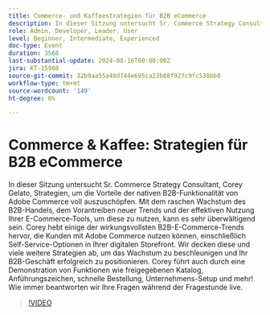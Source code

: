 ```yaml
---
title: Commerce- und Kaffeestrategien für B2B eCommerce
description: In dieser Sitzung untersucht Sr. Commerce Strategy Consultant, Corey Gelato, Strategien, um die Vorteile der nativen B2B-Funktionalität von Adobe Commerce voll auszuschöpfen.
role: Admin, Developer, Leader, User
level: Beginner, Intermediate, Experienced
doc-type: Event
duration: 3568
last-substantial-update: 2024-08-16T00:00:00Z
jira: KT-15908
source-git-commit: 32b9aa55a48d744e695ca23b88f927c9fc538bb0
workflow-type: tm+mt
source-wordcount: '149'
ht-degree: 0%

---
```



# Commerce &amp; Kaffee: Strategien für B2B eCommerce

In dieser Sitzung untersucht Sr. Commerce Strategy Consultant, Corey Gelato, Strategien, um die Vorteile der nativen B2B-Funktionalität von Adobe Commerce voll auszuschöpfen. Mit dem raschen Wachstum des B2B-Handels, dem Vorantreiben neuer Trends und der effektiven Nutzung Ihrer E-Commerce-Tools, um diese zu nutzen, kann es sehr überwältigend sein. Corey hebt einige der wirkungsvollsten B2B-E-Commerce-Trends hervor, die Kunden mit Adobe Commerce nutzen können, einschließlich Self-Service-Optionen in Ihrer digitalen Storefront. Wir decken diese und viele weitere Strategien ab, um das Wachstum zu beschleunigen und Ihr B2B-Geschäft erfolgreich zu positionieren. Corey führt auch durch eine Demonstration von Funktionen wie freigegebenen Katalog, Anführungszeichen, schnelle Bestellung, Unternehmens-Setup und mehr! Wie immer beantworten wir Ihre Fragen während der Fragestunde live.

>[!VIDEO](https://video.tv.adobe.com/v/3432604/?learn=on)
